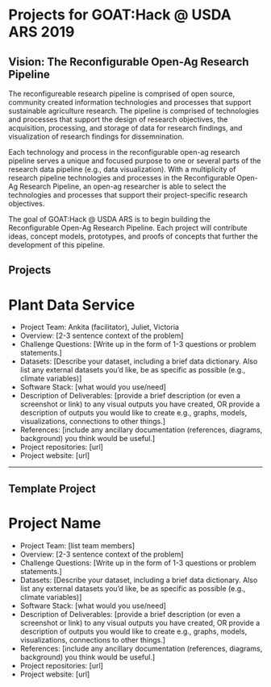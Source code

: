 # Projects for GOAT:Hack @ USDA ARS 2019

## Vision: The Reconfigurable Open-Ag Research Pipeline
The reconfigureable research pipeline is comprised of open source, community created information technologies and processes that support sustainable agriculture research. The pipeline is comprised of technologies and processes that support the design of research objectives, the acquisition, processing, and storage of data for research findings, and visualization of research findings for dissemnination.

Each technology and process in the reconfigurable open-ag research pipeline serves a unique and focused purpose to one or several parts of the research data pipeline (e.g., data visualization). With a multiplicity of research pipeline technologies and processes in the Reconfigurable Open-Ag Research Pipeline, an open-ag researcher is able to select the technologies and processes that support their project-specific research objectives.

The goal of GOAT:Hack @ USDA ARS is to begin building the Reconfigurable Open-Ag Research Pipeline. Each project will contribute ideas, concept models, prototypes, and proofs of concepts that further the development of this pipeline.

## Projects
# Plant Data Service
* Project Team: Ankita (facilitator), Juliet, Victoria
* Overview: [2-3 sentence context of the problem]
* Challenge Questions: [Write up in the form of 1-3 questions or problem statements.]
* Datasets: [Describe your dataset, including a brief data dictionary. Also list any external datasets you’d like, be as specific as possible (e.g., climate variables)]
* Software Stack: [what would you use/need]
* Description of Deliverables: [provide a brief description (or even a screenshot or link) to any visual outputs you have created, OR provide a description of outputs you would like to create e.g., graphs, models, visualizations, connections to other things.]
* References: [include any ancillary documentation (references, diagrams, background) you think would be useful.] 
* Project repositories: [url]
* Project website: [url]



------------
## Template Project
 
# Project Name
* Project Team: [list team members]
* Overview: [2-3 sentence context of the problem]
* Challenge Questions: [Write up in the form of 1-3 questions or problem statements.]
* Datasets: [Describe your dataset, including a brief data dictionary. Also list any external datasets you’d like, be as specific as possible (e.g., climate variables)]
* Software Stack: [what would you use/need]
* Description of Deliverables: [provide a brief description (or even a screenshot or link) to any visual outputs you have created, OR provide a description of outputs you would like to create e.g., graphs, models, visualizations, connections to other things.]
* References: [include any ancillary documentation (references, diagrams, background) you think would be useful.] 
* Project repositories: [url]
* Project website: [url]
